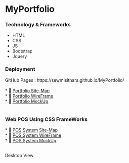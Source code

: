 # MyPortfolio
<h3>Technology & Frameworks</h3>

<ul>
  <li>HTML</li>
  <li>CSS</li>
  <li>JS</li>
  <li>Bootstrap</li>
  <li>Jquery</li>
</ul>

<h3>Deployment</h3>
GitHub Pages : https://sewmisithara.github.io/MyPortfolio/ <br> <br>
* 🔗 <a href="https://app.diagrams.net/#G1BNDfuX2Aq7ThTc7IpxDqXJE0zN5i98-7 " target="_blank">Portfolio Site-Map</a> <br>
* 🔗 <a href="https://app.diagrams.net/#G1smPYmuVpR6MVddAQSI7O5s_8BQOatd-G" target="_blank">Portfolio WireFrame</a> <br>
* 🔗 <a href="https://www.figma.com/file/1XaFOswIsraeY4QVtUoYhN/Untitled?type=design&node-id=0%3A1&mode=design&t=yD4MRAAlXcL0IcVn-1" target="_blank">Portfolio MockUp</a> <br><br>
<h3> Web POS Using CSS FrameWorks</h3>
 * 🔗 <a href="https://drive.google.com/file/d/1DwaLrKXj_15N7a35l7AxiQ8XSLcSnCbx/view?usp=sharing" target="_blank">POS System Site-Map</a> <br>
 * 🔗 <a href="https://drive.google.com/file/d/19sDKiOqtyzjX1QGkPJ55i1zaTU_bW4Kc/view?usp=sharing" target="_blank">POS System WireFrame</a> <br>
 * 🔗 <a href="https://www.figma.com/file/KENCWytkk75Z45T7pFneuK/Pos-System?type=design&node-id=0%3A1&t=1l1cQW7aQw7L4n1d-1" target="_blank">POS System MockUp</a> <br> <br>

 Desktop View
<div>
  <img src="https://github.com/sewmisithara/MyPortfolio/blob/main/assets/images/readmeImage/ss.Jpg" alt="">
<div>


